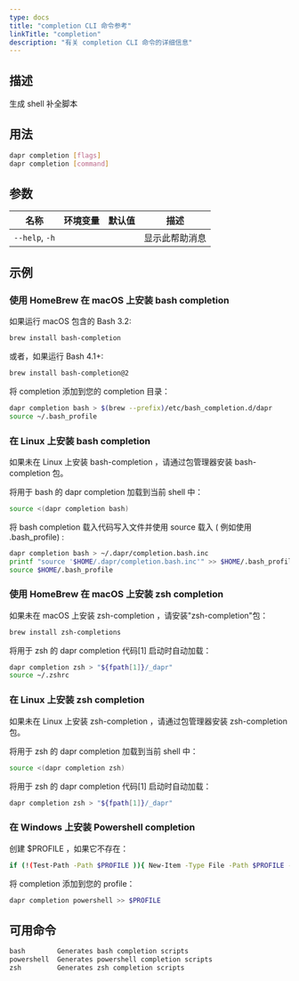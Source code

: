 ```yaml
---
type: docs
title: "completion CLI 命令参考"
linkTitle: "completion"
description: "有关 completion CLI 命令的详细信息"
---
```


## 描述

生成 shell 补全脚本

## 用法

```bash
dapr completion [flags]
dapr completion [command]
```

## 参数

| 名称             | 环境变量 | 默认值 | 描述      |
| -------------- | ---- | --- | ------- |
| `--help`, `-h` |      |     | 显示此帮助消息 |

## 示例

### 使用 HomeBrew 在 macOS 上安装 bash completion

如果运行 macOS 包含的 Bash 3.2:
```bash
brew install bash-completion
```
或者，如果运行 Bash 4.1+:
```bash
brew install bash-completion@2
```
将 completion 添加到您的 completion 目录：
```bash
dapr completion bash > $(brew --prefix)/etc/bash_completion.d/dapr
source ~/.bash_profile
```

### 在 Linux 上安装 bash completion

如果未在 Linux 上安装 bash-completion ，请通过包管理器安装 bash-completion 包。

将用于 bash 的 dapr completion 加载到当前 shell 中：
```bash
source <(dapr completion bash)
```

将 bash completion 载入代码写入文件并使用 source 载入 ( 例如使用 .bash_profile) :
```bash
dapr completion bash > ~/.dapr/completion.bash.inc
printf "source '$HOME/.dapr/completion.bash.inc'" >> $HOME/.bash_profile
source $HOME/.bash_profile
```

### 使用 HomeBrew 在 macOS 上安装 zsh completion

如果未在 macOS 上安装 zsh-completion ，请安装"zsh-completion"包：
```bash
brew install zsh-completions
```

将用于 zsh 的 dapr completion 代码[1] 启动时自动加载：
```bash
dapr completion zsh > "${fpath[1]}/_dapr"
source ~/.zshrc
```

### 在 Linux 上安装 zsh completion

如果未在 Linux 上安装 zsh-completion ，请通过包管理器安装 zsh-completion 包。

将用于 zsh 的 dapr completion 加载到当前 shell 中：
```bash
source <(dapr completion zsh)
```

将用于 zsh 的 dapr completion 代码[1] 启动时自动加载：
```bash
dapr completion zsh > "${fpath[1]}/_dapr"
```

### 在 Windows 上安装 Powershell completion

创建 $PROFILE ，如果它不存在：
```bash
if (!(Test-Path -Path $PROFILE )){ New-Item -Type File -Path $PROFILE -Force }
```

将 completion 添加到您的 profile：
```bash
dapr completion powershell >> $PROFILE
```

## 可用命令

```txt
bash        Generates bash completion scripts
powershell  Generates powershell completion scripts
zsh         Generates zsh completion scripts
```
